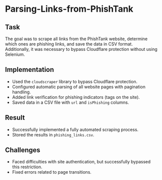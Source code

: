 # Parsing-Links-from-PhishTank

## Task
The goal was to scrape all links from the PhishTank website, determine which ones are phishing links, and save the data in CSV format. Additionally, it was necessary to bypass Cloudflare protection without using Selenium.

## Implementation
- Used the `cloudscraper` library to bypass Cloudflare protection.
- Configured automatic parsing of all website pages with pagination handling.
- Added link verification for phishing indicators (tags on the site).
- Saved data in a CSV file with `url` and `isPhishing` columns.

## Result
- Successfully implemented a fully automated scraping process.
- Stored the results in `phishing_links.csv`.

## Challenges
- Faced difficulties with site authentication, but successfully bypassed this restriction.
- Fixed errors related to page transitions.

